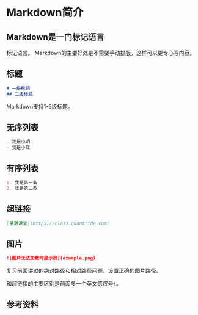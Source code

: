 # Markdown简介

## Markdown是一门标记语言

标记语言。
Markdown的主要好处是不需要手动排版，这样可以更专心写内容。

## 标题

```markdown
# 一级标题
## 二级标题
```

Markdown支持1-6级标题。

## 无序列表

```markdown
- 我是小明
- 我是小红
```

## 有序列表

```markdown
1. 我是第一条
2. 我是第二条
```

## 超链接

```markdown
[量潮课堂](https://class.quanttide.com)
```

## 图片

```markdown
![图片无法加载时显示我](example.png)
```

复习前面讲过的绝对路径和相对路径问题，设置正确的图片路径。

和超链接的主要区别是前面多一个英文感叹号`!`。

## 参考资料
